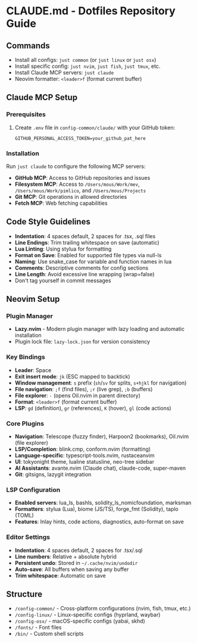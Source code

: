 # CLAUDE.md - Dotfiles Repository Guide

## Commands
- Install all configs: `just common` (or `just linux` or `just osx`)
- Install specific config: `just nvim`, `just fish`, `just tmux`, etc.
- Install Claude MCP servers: `just claude`
- Neovim formatter: `<leader>f` (format current buffer)

## Claude MCP Setup

### Prerequisites
1. Create `.env` file in `config-common/claude/` with your GitHub token:
   ```
   GITHUB_PERSONAL_ACCESS_TOKEN=your_github_pat_here
   ```

### Installation
Run `just claude` to configure the following MCP servers:
- **GitHub MCP**: Access to GitHub repositories and issues
- **Filesystem MCP**: Access to `/Users/mous/Work/mev`, `/Users/mous/Work/pimlico`, and `/Users/mous/Projects`
- **Git MCP**: Git operations in allowed directories
- **Fetch MCP**: Web fetching capabilities

## Code Style Guidelines
- **Indentation**: 4 spaces default, 2 spaces for .tsx, .sql files
- **Line Endings**: Trim trailing whitespace on save (automatic)
- **Lua Linting**: Using stylua for formatting
- **Format on Save**: Enabled for supported file types via null-ls
- **Naming**: Use snake_case for variable and function names in lua
- **Comments**: Descriptive comments for config sections
- **Line Length**: Avoid excessive line wrapping (wrap=false)
- Don't tag yourself in commit messages

## Neovim Setup

### Plugin Manager
- **Lazy.nvim** - Modern plugin manager with lazy loading and automatic installation
- Plugin lock file: `lazy-lock.json` for version consistency

### Key Bindings
- **Leader**: Space
- **Exit insert mode**: `jk` (ESC mapped to backtick)
- **Window management**: `s` prefix (`sh`/`sv` for splits, `s+hjkl` for navigation)
- **File navigation**: `;f` (find files), `;r` (live grep), `;b` (buffers)
- **File explorer**: `-` (opens Oil.nvim in parent directory)
- **Format**: `<leader>f` (format current buffer)
- **LSP**: `gd` (definition), `gr` (references), `K` (hover), `gl` (code actions)

### Core Plugins
- **Navigation**: Telescope (fuzzy finder), Harpoon2 (bookmarks), Oil.nvim (file explorer)
- **LSP/Completion**: blink.cmp, conform.nvim (formatting)
- **Language-specific**: typescript-tools.nvim, rustaceanvim
- **UI**: tokyonight theme, lualine statusline, neo-tree sidebar
- **AI Assistants**: avante.nvim (Claude chat), claude-code, super-maven
- **Git**: gitsigns, lazygit integration

### LSP Configuration
- **Enabled servers**: lua_ls, bashls, solidity_ls_nomicfoundation, marksman
- **Formatters**: stylua (Lua), biome (JS/TS), forge_fmt (Solidity), taplo (TOML)
- **Features**: Inlay hints, code actions, diagnostics, auto-format on save

### Editor Settings
- **Indentation**: 4 spaces default, 2 spaces for .tsx/.sql
- **Line numbers**: Relative + absolute hybrid
- **Persistent undo**: Stored in `~/.cache/nvim/undodir`
- **Auto-save**: All buffers when saving any buffer
- **Trim whitespace**: Automatic on save

## Structure
- `/config-common/` - Cross-platform configurations (nvim, fish, tmux, etc.)
- `/config-linux/` - Linux-specific configs (hyprland, waybar)
- `/config-osx/` - macOS-specific configs (yabai, skhd)
- `/fonts/` - Font files
- `/bin/` - Custom shell scripts
